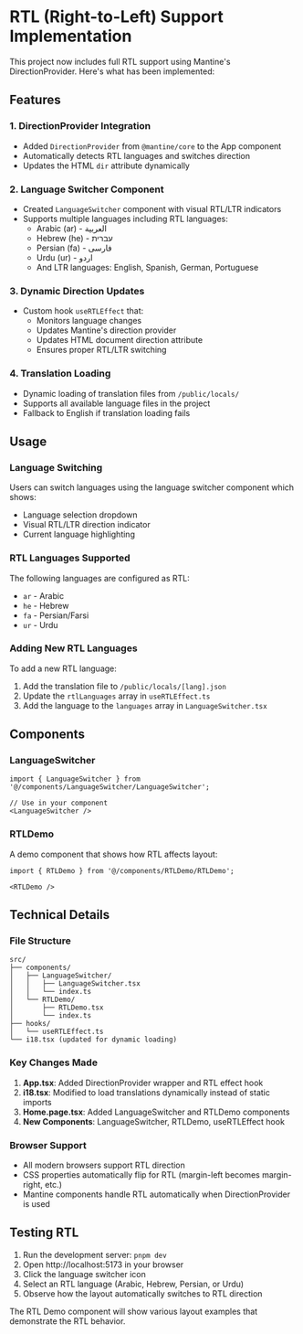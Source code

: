 # RTL (Right-to-Left) Support Implementation

This project now includes full RTL support using Mantine's DirectionProvider. Here's what has been implemented:

## Features

### 1. **DirectionProvider Integration**
- Added `DirectionProvider` from `@mantine/core` to the App component
- Automatically detects RTL languages and switches direction
- Updates the HTML `dir` attribute dynamically

### 2. **Language Switcher Component**
- Created `LanguageSwitcher` component with visual RTL/LTR indicators
- Supports multiple languages including RTL languages:
  - Arabic (ar) - العربية
  - Hebrew (he) - עברית
  - Persian (fa) - فارسی  
  - Urdu (ur) - اردو
  - And LTR languages: English, Spanish, German, Portuguese

### 3. **Dynamic Direction Updates**
- Custom hook `useRTLEffect` that:
  - Monitors language changes
  - Updates Mantine's direction provider
  - Updates HTML document direction attribute
  - Ensures proper RTL/LTR switching

### 4. **Translation Loading**
- Dynamic loading of translation files from `/public/locals/`
- Supports all available language files in the project
- Fallback to English if translation loading fails

## Usage

### Language Switching
Users can switch languages using the language switcher component which shows:
- Language selection dropdown
- Visual RTL/LTR direction indicator
- Current language highlighting

### RTL Languages Supported
The following languages are configured as RTL:
- `ar` - Arabic
- `he` - Hebrew  
- `fa` - Persian/Farsi
- `ur` - Urdu

### Adding New RTL Languages
To add a new RTL language:

1. Add the translation file to `/public/locals/[lang].json`
2. Update the `rtlLanguages` array in `useRTLEffect.ts`
3. Add the language to the `languages` array in `LanguageSwitcher.tsx`

## Components

### LanguageSwitcher
```tsx
import { LanguageSwitcher } from '@/components/LanguageSwitcher/LanguageSwitcher';

// Use in your component
<LanguageSwitcher />
```

### RTLDemo
A demo component that shows how RTL affects layout:
```tsx
import { RTLDemo } from '@/components/RTLDemo/RTLDemo';

<RTLDemo />
```

## Technical Details

### File Structure
```
src/
├── components/
│   ├── LanguageSwitcher/
│   │   ├── LanguageSwitcher.tsx
│   │   └── index.ts
│   └── RTLDemo/
│       ├── RTLDemo.tsx
│       └── index.ts
├── hooks/
│   └── useRTLEffect.ts
└── i18.tsx (updated for dynamic loading)
```

### Key Changes Made
1. **App.tsx**: Added DirectionProvider wrapper and RTL effect hook
2. **i18.tsx**: Modified to load translations dynamically instead of static imports
3. **Home.page.tsx**: Added LanguageSwitcher and RTLDemo components
4. **New Components**: LanguageSwitcher, RTLDemo, useRTLEffect hook

### Browser Support
- All modern browsers support RTL direction
- CSS properties automatically flip for RTL (margin-left becomes margin-right, etc.)
- Mantine components handle RTL automatically when DirectionProvider is used

## Testing RTL

1. Run the development server: `pnpm dev`
2. Open http://localhost:5173 in your browser
3. Click the language switcher icon
4. Select an RTL language (Arabic, Hebrew, Persian, or Urdu)
5. Observe how the layout automatically switches to RTL direction

The RTL Demo component will show various layout examples that demonstrate the RTL behavior.

